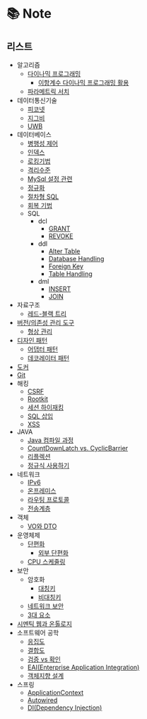 # 📚 Note
## 리스트
- 알고리즘
  - [다이나믹 프로그래밍](https://github.com/kyeoungchan/note/tree/main/algorithm/dynamic-programming)
    - [이항계수 다이나믹 프로그래밍 활용](https://github.com/kyeoungchan/note/tree/main/algorithm/dynamic-programming/binomialcoefficient)
  - [파라메트릭 서치](https://github.com/kyeoungchan/note/tree/main/algorithm/parametric-search)
- 데이터통신기술
  - [피코넷](https://github.com/kyeoungchan/note/tree/main/data_communications/piconet)
  - [지그비](https://github.com/kyeoungchan/note/tree/main/data_communications/zigbee)
  - [UWB](https://github.com/kyeoungchan/note/tree/main/data_communications/UWB)
- 데이터베이스
  - [병행성 제어](https://github.com/kyeoungchan/note/tree/main/database/concurrency-control)
  - [인덱스](https://github.com/kyeoungchan/note/tree/main/database/index)
  - [로킹기법](https://github.com/kyeoungchan/note/tree/main/database/locking)
  - [격리수준](https://github.com/kyeoungchan/note/tree/main/database/isolation-level)
  - [MySql 설정 관련](https://github.com/kyeoungchan/note/tree/main/database/mysql-settings)
  - [정규화](https://github.com/kyeoungchan/note/tree/main/database/normalization)
  - [절차형 SQL](https://github.com/kyeoungchan/note/tree/main/database/procedural-sql)
  - [회복 기법](https://github.com/kyeoungchan/note/tree/main/database/recovery)
  - SQL
    - dcl
      - [GRANT](https://github.com/kyeoungchan/note/tree/main/database/sql/dcl/grant)
      - [REVOKE](https://github.com/kyeoungchan/note/tree/main/database/sql/dcl/revoke)
    - ddl
      - [Alter Table](https://github.com/kyeoungchan/note/tree/main/database/sql/ddl/alter-table)
      - [Database Handling](https://github.com/kyeoungchan/note/tree/main/database/sql/ddl/database_handling)
      - [Foreign Key](https://github.com/kyeoungchan/note/tree/main/database/sql/ddl/foreign-key)
      - [Table Handling](https://github.com/kyeoungchan/note/tree/main/database/sql/ddl/table_handling)
    - dml
      - [INSERT](https://github.com/kyeoungchan/note/tree/main/database/sql/dml/insert)
      - [JOIN](https://github.com/kyeoungchan/note/tree/main/database/sql/dml/join)
- 자료구조
  - [레드-블랙 트리](https://github.com/kyeoungchan/note/tree/main/datastructure/redblacktree)
- [버전/의존성 관리 도구](https://github.com/kyeoungchan/note/tree/main/dependency_management)
  - [형상 관리](https://github.com/kyeoungchan/note/tree/main/dependency_management/configuration-management)
- [디자인 패턴](https://github.com/kyeoungchan/note/tree/main/design-pattern)
  - [어댑터 패턴](https://github.com/kyeoungchan/note/tree/main/design-pattern/adapter-pattern)
  - [데코레이터 패턴](https://github.com/kyeoungchan/note/tree/main/design-pattern/docorator-pattern)
- [도커](https://github.com/kyeoungchan/note/tree/main/docker)
- [Git](https://github.com/kyeoungchan/note/tree/main/git)
- 해킹
  - [CSRF](https://github.com/kyeoungchan/note/tree/main/hacking/csrf)
  - [Rootkit](https://github.com/kyeoungchan/note/tree/main/hacking/rootkit)
  - [세션 하이재킹](https://github.com/kyeoungchan/note/tree/main/hacking/session-hijacking)
  - [SQL 삽입](https://github.com/kyeoungchan/note/tree/main/hacking/sql-injection)
  - [XSS](https://github.com/kyeoungchan/note/tree/main/hacking/xss)
- JAVA
  - [Java 컴파일 과정](https://github.com/kyeoungchan/note/tree/main/java/compile)
  - [CountDownLatch vs. CyclicBarrier](https://github.com/kyeoungchan/note/tree/main/java/countdownlatch-cyclicbarrier)
  - [리플렉션](https://github.com/kyeoungchan/note/tree/main/java/reflection)
  - [정규식 사용하기](https://github.com/kyeoungchan/note/tree/main/java/regular-expression)
- 네트워크
  - [IPv6](https://github.com/kyeoungchan/note/tree/main/network/ipv6)
  - [온프레미스](https://github.com/kyeoungchan/note/tree/main/network/on-premise)
  - [라우팅 프로토콜](https://github.com/kyeoungchan/note/tree/main/network/routing-protocol)
  - [전송계층](https://github.com/kyeoungchan/note/tree/main/network/transport-layer)
- 객체
  - [VO와 DTO](https://github.com/kyeoungchan/note/tree/main/database/object/vo-dto)
- 운영체제
  - [단편화](https://github.com/kyeoungchan/note/tree/main/operating-system/memory-fragmentation)
    - [외부 단편화](https://github.com/kyeoungchan/note/tree/main/operating-system/memory-fragmentation/external-fragmentation)
  - [CPU 스케줄링](https://github.com/kyeoungchan/note/tree/main/operating-system/cpu-scheduling)
- 보안
  - 암호화
    - [대칭키](https://github.com/kyeoungchan/note/tree/main/security/encryption/symmetric-key)
    - [비대칭키](https://github.com/kyeoungchan/note/tree/main/security/encryption/asymmetric-key)
  - [네트워크 보안](https://github.com/kyeoungchan/note/tree/main/security/network_security_solution)
  - [3대 요소](https://github.com/kyeoungchan/note/tree/main/security/three-element)
- [시멘틱 웹과 온톨로지](https://github.com/kyeoungchan/note/tree/main/semantic-web-ontology)
- 소프트웨어 공학
  - [응집도](https://github.com/kyeoungchan/note/tree/main/software_engineering/cohesion)
  - [결합도](https://github.com/kyeoungchan/note/tree/main/software_engineering/coupling)
  - [검증 vs 확인](https://github.com/kyeoungchan/note/tree/main/software_engineering/verification_vs_validation)
  - [EAI(Enterprise Application Integration)](https://github.com/kyeoungchan/note/tree/main/software_engineering/eai)
  - [객체지향 설계](https://github.com/kyeoungchan/note/tree/main/software_engineering/object-oriented-programming)
- 스프링
  - [ApplicationContext](https://github.com/kyeoungchan/note/tree/main/spring/applicationcontext)
  - [Autowired](https://github.com/kyeoungchan/note/tree/main/spring/autowired)
  - [DI(Dependency Injection)](https://github.com/kyeoungchan/note/tree/main/spring/dependency-injection)